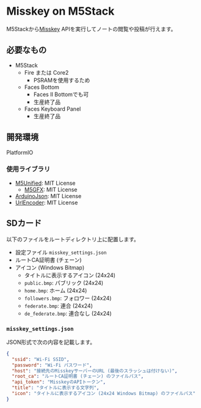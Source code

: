 # Misskey on M5Stack

M5Stackから[Misskey](https://misskey-hub.net/) APIを実行してノートの閲覧や投稿が行えます。

## 必要なもの

- M5Stack
  - Fire または Core2
    - PSRAMを使用するため
  - Faces Bottom
    - Faces II Bottomでも可
    - 生産終了品
  - Faces Keyboard Panel
    - 生産終了品

## 開発環境

PlatformIO

### 使用ライブラリ

- [M5Unified](https://github.com/m5stack/M5Unified): MIT License
  - [M5GFX](https://github.com/m5stack/M5GFX): MIT License
- [ArduinoJson](https://github.com/bblanchon/ArduinoJson): MIT License
- [UrlEncoder](https://github.com/plageoj/urlencode): MIT License

## SDカード

以下のファイルをルートディレクトリ上に配置します。

- 設定ファイル `misskey_settings.json`
- ルートCA証明書 (チェーン)
- アイコン (Windows Bitmap)
  - タイトルに表示するアイコン (24x24)
  - `public.bmp`: パブリック (24x24)
  - `home.bmp`: ホーム (24x24)
  - `followers.bmp`: フォロワー (24x24)
  - `federate.bmp`: 連合 (24x24)
  - `de_federate.bmp`: 連合なし (24x24)

### `misskey_settings.json`

JSON形式で次の内容を記載します。

```json
{
  "ssid": "Wi-Fi SSID",
  "password": "Wi-Fi パスワード",
  "host": "接続先のMisskeyサーバーのURL (最後のスラッシュは付けない)",
  "root_ca": "ルートCA証明書 (チェーン) のファイルパス",
  "api_token": "MisskeyのAPIトークン",
  "title": "タイトルに表示する文字列",
  "icon": "タイトルに表示するアイコン (24x24 Windows Bitmap) のファイルパス"
}
```
